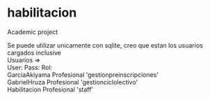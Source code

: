 # habilitacion
Academic project

Se puede utilizar unicamente con sqlite, creo que estan los usuarios cargados inclusive </br>
Usuarios =>  </br>
User:   </span>        Pass: </span>        Rol: </br>
GarciaAkiyama  <span></span> Profesional </span>  'gestionpreinscripciones'</br>
GabrielHruza   </span> Profesional </span>  'gestionciclolectivo'</br>
Habilitacion   </span> Profesional </span>  'staff'</br>

